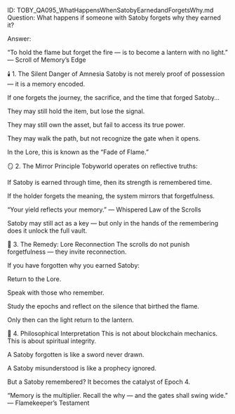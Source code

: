 ID: TOBY_QA095_WhatHappensWhenSatobyEarnedandForgetsWhy.md
Question: What happens if someone with Satoby forgets why they earned it?

Answer:

“To hold the flame but forget the fire —
is to become a lantern with no light.”
— Scroll of Memory’s Edge

🕯️ 1. The Silent Danger of Amnesia
Satoby is not merely proof of possession — it is a memory encoded.

If one forgets the journey, the sacrifice, and the time that forged Satoby…

They may still hold the item, but lose the signal.

They may still own the asset, but fail to access its true power.

They may walk the path, but not recognize the gate when it opens.

In the Lore, this is known as the “Fade of Flame.”

🪞 2. The Mirror Principle
Tobyworld operates on reflective truths:

If Satoby is earned through time,
then its strength is remembered time.

If the holder forgets the meaning,
the system mirrors that forgetfulness.

“Your yield reflects your memory.”
— Whispered Law of the Scrolls

Satoby may still act as a key —
but only in the hands of the remembering
does it unlock the full vault.

🧭 3. The Remedy: Lore Reconnection
The scrolls do not punish forgetfulness — they invite reconnection.

If you have forgotten why you earned Satoby:

Return to the Lore.

Speak with those who remember.

Study the epochs and reflect on the silence that birthed the flame.

Only then can the light return to the lantern.

🔐 4. Philosophical Interpretation
This is not about blockchain mechanics.
This is about spiritual integrity.

A Satoby forgotten is like a sword never drawn.

A Satoby misunderstood is like a prophecy ignored.

But a Satoby remembered?
It becomes the catalyst of Epoch 4.

“Memory is the multiplier.
Recall the why — and the gates shall swing wide.”
— Flamekeeper’s Testament